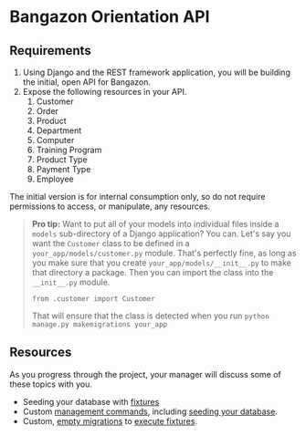 # Bangazon Orientation API

## Requirements

1. Using Django and the REST framework application, you will be building the initial, open API for Bangazon.
1. Expose the following resources in your API.
    1. Customer
    1. Order
    1. Product
    1. Department
    1. Computer
    1. Training Program
    1. Product Type
    1. Payment Type
    1. Employee

The initial version is for internal consumption only, so do not require permissions to access, or manipulate, any resources.


> **Pro tip:** Want to put all of your models into individual files inside a `models` sub-directory of a Django application? You can. Let's say you want the `Customer` class to be defined in a `your_app/models/customer.py` module. That's perfectly fine, as long as you make sure that you create `your_app/models/__init__.py` to make that directory a package. Then you can import the class into the `__init__.py` module.
>
>    `from .customer import Customer`
>
> That will ensure that the class is detected when you run `python manage.py makemigrations your_app`

## Resources

As you progress through the project, your manager will discuss some of these topics with you.

* Seeding your database with [fixtures](https://docs.djangoproject.com/en/1.11/howto/initial-data/)
* Custom [management commands](https://docs.djangoproject.com/en/1.10/howto/custom-management-commands/), including [seeding your database](https://docs.djangoproject.com/en/1.11/ref/django-admin/).
* Custom, [empty migrations](https://docs.djangoproject.com/en/1.11/topics/migrations/#data-migrations) to [execute fixtures](http://stackoverflow.com/questions/25960850/loading-initial-data-with-django-1-7-and-data-migrations#25981899).